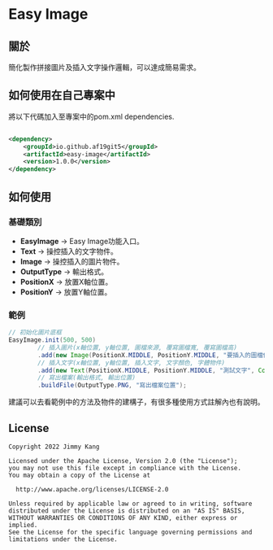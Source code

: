 # Easy Image

## 關於

簡化製作拼接圖片及插入文字操作邏輯，可以達成簡易需求。

## 如何使用在自己專案中

將以下代碼加入至專案中的pom.xml dependencies.

```xml

<dependency>
    <groupId>io.github.af19git5</groupId>
    <artifactId>easy-image</artifactId>
    <version>1.0.0</version>
</dependency>
```

## 如何使用

### 基礎類別

* **EasyImage** -> Easy Image功能入口。
* **Text** -> 操控插入的文字物件。
* **Image** -> 操控插入的圖片物件。
* **OutputType** -> 輸出格式。
* **PositionX** -> 放置X軸位置。
* **PositionY** -> 放置Y軸位置。

### 範例

```java
// 初始化圖片底框
EasyImage.init(500, 500)
        // 插入圖片(x軸位置, y軸位置, 圖檔來源, 覆寫圖檔寬, 覆寫圖檔高)
        .add(new Image(PositionX.MIDDLE, PositionY.MIDDLE, "要插入的圖檔位置", 300, 300))
        // 插入文字(x軸位置, y軸位置, 插入文字, 文字顏色, 字體物件)
        .add(new Text(PositionX.MIDDLE, PositionY.MIDDLE, "測試文字", Color.BLACK, font))
        // 寫出檔案(輸出格式, 輸出位置)
        .buildFile(OutputType.PNG, "寫出檔案位置");
```
建議可以去看範例中的方法及物件的建構子，有很多種使用方式註解內也有說明。

## License

```
Copyright 2022 Jimmy Kang

Licensed under the Apache License, Version 2.0 (the "License");
you may not use this file except in compliance with the License.
You may obtain a copy of the License at

  http://www.apache.org/licenses/LICENSE-2.0

Unless required by applicable law or agreed to in writing, software
distributed under the License is distributed on an "AS IS" BASIS,
WITHOUT WARRANTIES OR CONDITIONS OF ANY KIND, either express or implied.
See the License for the specific language governing permissions and
limitations under the License.
```
